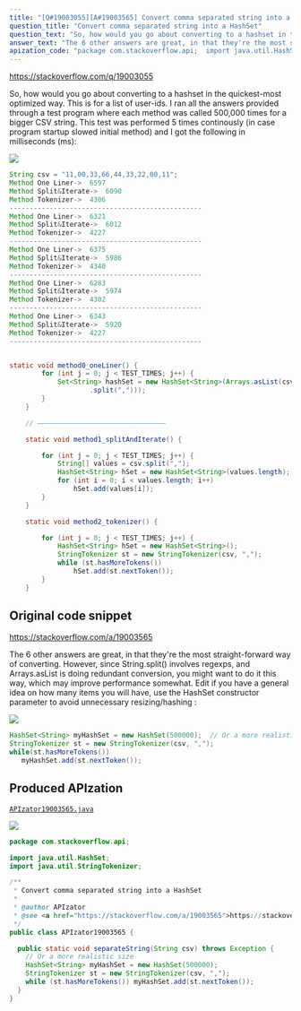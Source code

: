 ```yaml
---
title: "[Q#19003055][A#19003565] Convert comma separated string into a HashSet"
question_title: "Convert comma separated string into a HashSet"
question_text: "So, how would you go about converting to a hashset in the quickest-most optimized way. This is for a list of user-ids. I ran all the answers provided through a test program where each method was called 500,000 times for a bigger CSV string. This test was performed 5 times continously (in case program startup slowed initial method) and I got the following in milliseconds (ms):"
answer_text: "The 6 other answers are great, in that they're the most straight-forward way of converting. However, since String.split() involves regexps, and Arrays.asList is doing redundant conversion, you might want to do it this way, which may improve performance somewhat. Edit if you have a general idea on how many items you will have, use the HashSet constructor parameter to avoid unnecessary resizing/hashing :"
apization_code: "package com.stackoverflow.api;  import java.util.HashSet; import java.util.StringTokenizer;  /**  * Convert comma separated string into a HashSet  *  * @author APIzator  * @see <a href=\"https://stackoverflow.com/a/19003565\">https://stackoverflow.com/a/19003565</a>  */ public class APIzator19003565 {    public static void separateString(String csv) throws Exception {     // Or a more realistic size     HashSet<String> myHashSet = new HashSet(500000);     StringTokenizer st = new StringTokenizer(csv, \",\");     while (st.hasMoreTokens()) myHashSet.add(st.nextToken());   } }"
---
```


https://stackoverflow.com/q/19003055

So, how would you go about converting
to a hashset in the quickest-most optimized way.
This is for a list of user-ids.
I ran all the answers provided through a test program where each method was called 500,000 times for a bigger CSV string. This test was performed 5 times continously (in case program startup slowed initial method) and I got the following in milliseconds (ms):


<div class="code-logo"><img src="/stackoverflow.png" /></div>

```java
String csv = "11,00,33,66,44,33,22,00,11";
Method One Liner->  6597
Method Split&Iterate->  6090
Method Tokenizer->  4306
------------------------------------------------
Method One Liner->  6321
Method Split&Iterate->  6012
Method Tokenizer->  4227
------------------------------------------------
Method One Liner->  6375
Method Split&Iterate->  5986
Method Tokenizer->  4340
------------------------------------------------
Method One Liner->  6283
Method Split&Iterate->  5974
Method Tokenizer->  4302
------------------------------------------------
Method One Liner->  6343
Method Split&Iterate->  5920
Method Tokenizer->  4227
------------------------------------------------


static void method0_oneLiner() {
        for (int j = 0; j < TEST_TIMES; j++) {
            Set<String> hashSet = new HashSet<String>(Arrays.asList(csv
                    .split(",")));
        }
    }

    // ———————————————————————————————–

    static void method1_splitAndIterate() {

        for (int j = 0; j < TEST_TIMES; j++) {
            String[] values = csv.split(",");
            HashSet<String> hSet = new HashSet<String>(values.length);
            for (int i = 0; i < values.length; i++)
                hSet.add(values[i]);
        }
    }

    static void method2_tokenizer() {

        for (int j = 0; j < TEST_TIMES; j++) {
            HashSet<String> hSet = new HashSet<String>();
            StringTokenizer st = new StringTokenizer(csv, ",");
            while (st.hasMoreTokens())
                hSet.add(st.nextToken());
        }
    }
```


## Original code snippet

https://stackoverflow.com/a/19003565

The 6 other answers are great, in that they&#x27;re the most straight-forward way of converting.
However, since String.split() involves regexps, and Arrays.asList is doing redundant conversion, you might want to do it this way, which may improve performance somewhat.
Edit if you have a general idea on how many items you will have, use the HashSet constructor parameter to avoid unnecessary resizing/hashing :

<div class="code-logo"><img src="/stackoverflow.png" /></div>

```java
HashSet<String> myHashSet = new HashSet(500000);  // Or a more realistic size
StringTokenizer st = new StringTokenizer(csv, ",");
while(st.hasMoreTokens())
   myHashSet.add(st.nextToken());
```

## Produced APIzation

[`APIzator19003565.java`](https://github.com/pasqualesalza/apization-temp-data/raw/master/search/APIzator19003565.java)

<div class="code-logo"><img src="/apizator.png" /></div>

```java
package com.stackoverflow.api;

import java.util.HashSet;
import java.util.StringTokenizer;

/**
 * Convert comma separated string into a HashSet
 *
 * @author APIzator
 * @see <a href="https://stackoverflow.com/a/19003565">https://stackoverflow.com/a/19003565</a>
 */
public class APIzator19003565 {

  public static void separateString(String csv) throws Exception {
    // Or a more realistic size
    HashSet<String> myHashSet = new HashSet(500000);
    StringTokenizer st = new StringTokenizer(csv, ",");
    while (st.hasMoreTokens()) myHashSet.add(st.nextToken());
  }
}

```